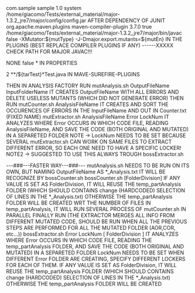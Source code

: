 <dependency>
    <groupId>com.sample</groupId>
    <artifactId>sample</artifactId>
    <version>1.0</version>
    <scope>system</scope>
    <systemPath>/home/giacomo/Tests/external_material/major-1.3.2_jre7/major/config/config.jar</systemPath>
</dependency>
AFTER DEPENDENCY OF JUNIT

<plugin>
    <groupId>org.apache.maven.plugins</groupId>
    <artifactId>maven-compiler-plugin</artifactId>
    <version>3.7.0</version>
    <configuration>
        <fork>true</fork>
        <executable>/home/giacomo/Tests/external_material/major-1.3.2_jre7/major/bin/javac</executable>
        <useIncrementalCompilation>false</useIncrementalCompilation>
        <compilerArgs>
            <arg>-XMutator:${mutType}</arg>
	    <arg>-J-Dmajor.export.mutants=${mutEn}</arg>
        </compilerArgs>               
    </configuration>
</plugin>
IN THE PLUGINS (BEST REPLACE COMPILER PLUGINS IF ANY) ------XXXXX CHECK PATH FOR MAJOR JAVAC!!!

<mutType>NONE</mutType>
<mutEn>false</mutEn>
<tarTest>*</tarTest>
IN PROPERTIES

<configuration>
    <forkedProcessTimeoutInSeconds>2</forkedProcessTimeoutInSeconds>
    <includes>
        <include>**/${tarTest}*Test.java</include
    </includes>
</configuration>
IN MAVE-SUREFIRE-PLUGINS

THEN IN ANALYSIS FACTORY RUN
mutAnalysis.sh OutputFileName InputFolderName
IT CREATES OutputFileName WITH ALL ERRORS AND DELETE USELESS MUTANTS (WHICH DID NOT GENERATE ERROR)
THEN RUN
mutCounter.sh AnalysisFileName
IT CREATES AND SORT THE OCCURENCES OF ERRORS IN THE InputFileName AND OUT IN Counter.txt (FIXED NAME)
mutExtractor.sh AnalysisFileName Error LockNum
IT ANALYZES WHERE Error OCCURS IN WHICH CODE FILE, READING AnalysisFileName, AND SAVE THE CODE (BOTH ORIGINAL AND MUTATED) IN A SEPARETED FOLDER
	NOTE -> LockNum NEEDS TO BE SET BECAUSE SEVERAL mutExtractor.sh CAN WORK ON SAME FILES TO EXTRACT DIFFERENT ERROR, SO EACH ONE NEED TO HAVE A SPECIFIC LOCKER!
	NOTE2 -> SUGGESTED TO USE THIS ALWAYS TROUGH bossExtractor.sh

---###---FASTER WAY---###---
mutAnalysis.sh NEEDS TO BE RUN ON ITS OWN, BUT NAMING OutputFileName AS *_Analysis.txt IT WILL BE RECOGNIZE BY bossCounter.sh
bossCounter.sh [FolderDivision]
IF ANY VALUE IS SET AS FolderDivision, IT WILL REUSE THE temp_partAnalysis FOLDER (WHICH SHOULD CONTAINS change (HARDCODED) SELECTION OF LINES IN THE *_Analysis.txt)
	OTHERWISE THE temp_partAnalysis FOLDER WILL BE CREATED
WRT THE NUMBER OF FILES IN temp_partAnalysis, IT WILL RUN SEVERAL PROCESS OF mutCounter.sh IN PARALLEL
FINALLY RUN (THE EXTRACTOR MERGES ALL INFO FROM DIFFERENT MUTATED CODE, SHOULD BE RUN WHEN ALL THE PREVIOUS STEPS ARE PERFORMED FOR ALL THE MUTATED FOLDER (AOR,COR, etc...))
bossExtractor.sh Error LockNum [ FolderDivision ]
IT ANALYZES WHERE Error OCCURS IN WHICH CODE FILE, READING THE temp_partAnalysis FOLDER, AND SAVE THE CODE (BOTH ORIGINAL AND MUTATED) IN A SEPARETED FOLDER
LockNum NEEDS TO BE SET WHEN DIFFERENT Error FOLDER ARE CREATING, SPECIFY DIFFERENT LOCKERS FOR EACH OF THEM.
IF ANY VALUE IS SET AS FolderDivision, IT WILL REUSE THE temp_partAnalysis FOLDER (WHICH SHOULD CONTAINS change (HARDCODED) SELECTION OF LINES IN THE *_Analysis.txt)
	OTHERWISE THE temp_partAnalysis FOLDER WILL BE CREATED

